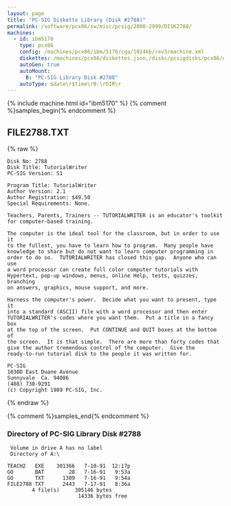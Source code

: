 ```yaml
---
layout: page
title: "PC-SIG Diskette Library (Disk #2788)"
permalink: /software/pcx86/sw/misc/pcsig/2000-2999/DISK2788/
machines:
  - id: ibm5170
    type: pcx86
    config: /machines/pcx86/ibm/5170/cga/1024kb/rev3/machine.xml
    diskettes: /machines/pcx86/diskettes.json,/disks/pcsigdisks/pcx86/diskettes.json
    autoGen: true
    autoMount:
      B: "PC-SIG Library Disk #2788"
    autoType: $date\r$time\rB:\rDIR\r
---
```


{% include machine.html id="ibm5170" %}
{% comment %}samples_begin{% endcomment %}

## FILE2788.TXT

{% raw %}
```
Disk No: 2788                                                           
Disk Title: TutorialWriter                                              
PC-SIG Version: S1                                                      
                                                                        
Program Title: TutorialWriter                                           
Author Version: 2.1                                                     
Author Registration: $49.50                                             
Special Requirements: None.                                             
                                                                        
Teachers, Parents, Trainers -- TUTORIALWRITER is an educator's toolkit  
for computer-based training.                                            
                                                                        
The computer is the ideal tool for the classroom, but in order to use it
to the fullest, you have to learn how to program.  Many people have     
knowledge to share but do not want to learn computer programming in     
order to do so.  TUTORIALWRITER has closed this gap.  Anyone who can use
a word processor can create full color computer tutorials with          
Hypertext, pop-up windows, menus, online Help, tests, quizzes, branching
on answers, graphics, mouse support, and more.                          
                                                                        
Harness the computer's power.  Decide what you want to present, type it 
into a standard (ASCII) file with a word processor and then enter       
TUTORIALWRITER's codes where you want them.  Put a title in a fancy box 
at the top of the screen.  Put CONTINUE and QUIT boxes at the bottom of 
the screen.  It is that simple.  There are more than forty codes that   
give the author tremendous control of the computer.  Give the           
ready-to-run tutorial disk to the people it was written for.            
                                                                        
PC-SIG                                                                  
1030D East Duane Avenue                                                 
Sunnyvale  Ca. 94086                                                    
(408) 730-9291                                                          
(c) Copyright 1989 PC-SIG, Inc.                                         
```
{% endraw %}

{% comment %}samples_end{% endcomment %}

### Directory of PC-SIG Library Disk #2788

     Volume in drive A has no label
     Directory of A:\

    TEACH2   EXE    301366   7-10-91  12:17p
    GO       BAT        28   7-16-91   9:53a
    GO       TXT      1309   7-16-91   9:54a
    FILE2788 TXT      2443   7-17-91   8:36a
            4 file(s)     305146 bytes
                           14336 bytes free
